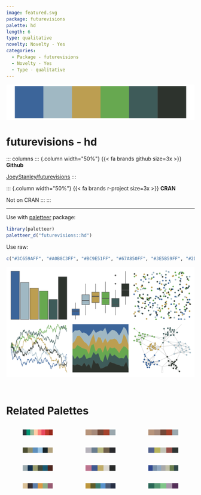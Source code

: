 ```yaml
---
image: featured.svg
package: futurevisions
palette: hd
length: 6
type: qualitative
novelty: Novelty - Yes
categories:
  - Package - futurevisions
  - Novelty - Yes
  - Type - qualitative
---
```


![](featured.svg)

# futurevisions - hd 

::: columns
::: {.column width="50%"}
{{< fa brands github size=3x >}}
**Github**

[JoeyStanley/futurevisions](https://github.com/JoeyStanley/futurevisions)
:::

::: {.column width="50%"}
{{< fa brands r-project size=3x >}}
**CRAN**

Not on CRAN
:::
:::

<hr> 

Use with [paletteer](https://emilhvitfeldt.github.io/paletteer/) package:

```r
library(paletteer)
paletteer_d("futurevisions::hd")
```

Use raw:

```r
c("#3C659AFF", "#A0B8C3FF", "#BC9E51FF", "#67A850FF", "#3E5B59FF", "#2D332DFF")
``` 

![](examples.png) 

<br>

# Related Palettes

<div class="list" style="display: grid; grid-template-columns: auto auto auto;"> <figure class="figure">
<a href="../../awtools/a_palette/"> <img src="../../awtools/a_palette/featured.svg" style="width: 100%;" class="figure-img"></a>
</figure> <figure class="figure">
<a href="../../ButterflyColors/hamadryas_feronia/"> <img src="../../ButterflyColors/hamadryas_feronia/featured.svg" style="width: 100%;" class="figure-img"></a>
</figure> <figure class="figure">
<a href="../../ButterflyColors/hamadryas_feronia/"> <img src="../../ButterflyColors/hamadryas_feronia/featured.svg" style="width: 100%;" class="figure-img"></a>
</figure> <figure class="figure">
<a href="../../calecopal/grasswet/"> <img src="../../calecopal/grasswet/featured.svg" style="width: 100%;" class="figure-img"></a>
</figure> <figure class="figure">
<a href="../../lisa/ReneMagritte_1/"> <img src="../../lisa/ReneMagritte_1/featured.svg" style="width: 100%;" class="figure-img"></a>
</figure> <figure class="figure">
<a href="../../lisa/TheovanDoesburg_1/"> <img src="../../lisa/TheovanDoesburg_1/featured.svg" style="width: 100%;" class="figure-img"></a>
</figure> <figure class="figure">
<a href="../../severance/Hell/"> <img src="../../severance/Hell/featured.svg" style="width: 100%;" class="figure-img"></a>
</figure> <figure class="figure">
<a href="../../lisa/TheovanDoesburg/"> <img src="../../lisa/TheovanDoesburg/featured.svg" style="width: 100%;" class="figure-img"></a>
</figure> <figure class="figure">
<a href="../../nord/baie_mouton/"> <img src="../../nord/baie_mouton/featured.svg" style="width: 100%;" class="figure-img"></a>
</figure> <figure class="figure">
<a href="../../IslamicArt/alhambra/"> <img src="../../IslamicArt/alhambra/featured.svg" style="width: 100%;" class="figure-img"></a>
</figure> <figure class="figure">
<a href="../../calecopal/sierra1/"> <img src="../../calecopal/sierra1/featured.svg" style="width: 100%;" class="figure-img"></a>
</figure> <figure class="figure">
<a href="../../vapoRwave/seaPunk/"> <img src="../../vapoRwave/seaPunk/featured.svg" style="width: 100%;" class="figure-img"></a>
</figure> 
</div>
